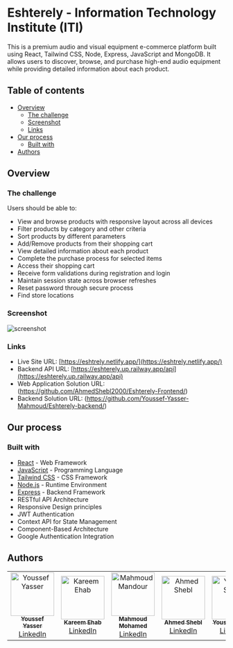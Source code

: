 # Eshterely - Information Technology Institute (ITI)

This is a premium audio and visual equipment e-commerce platform built using React, Tailwind CSS, Node, Express, JavaScript and MongoDB. It allows users to discover, browse, and purchase high-end audio equipment while providing detailed information about each product.

## Table of contents

- [Overview](#overview)
  - [The challenge](#the-challenge)
  - [Screenshot](#screenshot)
  - [Links](#links)
- [Our process](#our-process)
  - [Built with](#built-with)
- [Authors](#authors)

## Overview

### The challenge

Users should be able to:

- View and browse products with responsive layout across all devices
- Filter products by category and other criteria
- Sort products by different parameters
- Add/Remove products from their shopping cart
- View detailed information about each product
- Complete the purchase process for selected items
- Access their shopping cart
- Receive form validations during registration and login
- Maintain session state across browser refreshes
- Reset password through secure process
- Find store locations

### Screenshot

![screenshot](./public/eshtrely.netlify.app_.png)

### Links

- Live Site URL: [https://eshtrely.netlify.app/](https://eshtrely.netlify.app/)
- Backend API URL: [https://eshterely.up.railway.app/api](https://eshterely.up.railway.app/api)
- Web Application Solution URL: (https://github.com/AhmedShebl2000/Eshterely-Frontend/)
- Backend Solution URL: (https://github.com/Youssef-Yasser-Mahmoud/Eshterely-backend/)

## Our process

### Built with

- [React](https://reactjs.org/) - Web Framework
- [JavaScript](https://developer.mozilla.org/en-US/docs/Web/JavaScript) - Programming Language
- [Tailwind CSS](https://tailwindcss.com/) - CSS Framework
- [Node.js](https://nodejs.org/) - Runtime Environment
- [Express](https://expressjs.com/) - Backend Framework
- RESTful API Architecture
- Responsive Design principles
- JWT Authentication
- Context API for State Management
- Component-Based Architecture
- Google Authentication Integration

## Authors

<table>
  <tr>
    <td align="center">
      <a href="https://github.com/Youssef-Yasser-Mahmoud">
        <img
          src="https://avatars.githubusercontent.com/Youssef-Yasser-Mahmoud"
          width="100px;"
          alt="Youssef Yasser"
        /><br />
        <sub><b>Youssef Yasser</b></sub> </a
      ><br />
      <a href="https://www.linkedin.com/in/youssef-yasser-mahmoud/">LinkedIn</a>
    </td>
    <td align="center">
      <a href="https://github.com/KareemEhab">
        <img
          src="https://avatars.githubusercontent.com/KareemEhab"
          width="100px;"
          alt="Kareem Ehab"
        /><br />
        <sub><b>Kareem Ehab</b></sub> </a
      ><br />
      <a href="https://www.linkedin.com/in/kareem-hamouda/">LinkedIn</a>
    </td>
    <td align="center">
      <a href="https://github.com/mahmoud1mandour">
        <img
          src="https://avatars.githubusercontent.com/mahmoud1mandour"
          width="100px;"
          alt="Mahmoud Mandour"
        /><br />
        <sub><b>Mahmoud Mohamed</b></sub> </a
      ><br />
      <a href="https://www.linkedin.com/in/mahmoud1mandour/">LinkedIn</a>
    </td>
    <td align="center">
      <a href="https://github.com/AhmedShebl2000">
        <img
          src="https://avatars.githubusercontent.com/AhmedShebl2000"
          width="100px;"
          alt="Ahmed Shebl"
        /><br />
        <sub><b>Ahmed Shebl</b></sub> </a
      ><br />
      <a href="https://www.linkedin.com/in/ahmedshebl16/">LinkedIn</a>
    </td>
    <td align="center">
      <a href="https://github.com/YoussefSallem">
        <img
          src="https://avatars.githubusercontent.com/YoussefSallem"
          width="100px;"
          alt="Youssef Salem"
        /><br />
        <sub><b>Youssef Salem</b></sub> </a
      ><br />
      <a href="https://www.linkedin.com/in/yousseffsalem/">LinkedIn</a>
    </td>
  </tr>
</table>
